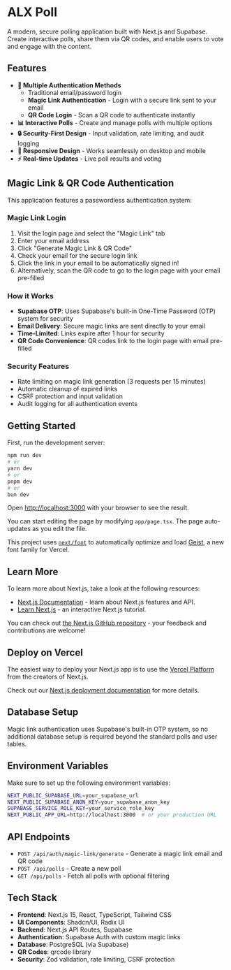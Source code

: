# ALX Poll

A modern, secure polling application built with Next.js and Supabase. Create interactive polls, share them via QR codes, and enable users to vote and engage with the content.

## Features

- **🔐 Multiple Authentication Methods**
  - Traditional email/password login
  - **Magic Link Authentication** - Login with a secure link sent to your email
  - **QR Code Login** - Scan a QR code to authenticate instantly
- **📊 Interactive Polls** - Create and manage polls with multiple options
- **🔒 Security-First Design** - Input validation, rate limiting, and audit logging
- **📱 Responsive Design** - Works seamlessly on desktop and mobile
- **⚡ Real-time Updates** - Live poll results and voting

## Magic Link & QR Code Authentication

This application features a passwordless authentication system:

### Magic Link Login
1. Visit the login page and select the "Magic Link" tab
2. Enter your email address
3. Click "Generate Magic Link & QR Code"
4. Check your email for the secure login link
5. Click the link in your email to be automatically signed in!
6. Alternatively, scan the QR code to go to the login page with your email pre-filled

### How it Works
- **Supabase OTP**: Uses Supabase's built-in One-Time Password (OTP) system for security
- **Email Delivery**: Secure magic links are sent directly to your email
- **Time-Limited**: Links expire after 1 hour for security
- **QR Code Convenience**: QR codes link to the login page with email pre-filled

### Security Features
- Rate limiting on magic link generation (3 requests per 15 minutes)
- Automatic cleanup of expired links
- CSRF protection and input validation
- Audit logging for all authentication events

## Getting Started

First, run the development server:

```bash
npm run dev
# or
yarn dev
# or
pnpm dev
# or
bun dev
```

Open [http://localhost:3000](http://localhost:3000) with your browser to see the result.

You can start editing the page by modifying `app/page.tsx`. The page auto-updates as you edit the file.

This project uses [`next/font`](https://nextjs.org/docs/app/building-your-application/optimizing/fonts) to automatically optimize and load [Geist](https://vercel.com/font), a new font family for Vercel.

## Learn More

To learn more about Next.js, take a look at the following resources:

- [Next.js Documentation](https://nextjs.org/docs) - learn about Next.js features and API.
- [Learn Next.js](https://nextjs.org/learn) - an interactive Next.js tutorial.

You can check out [the Next.js GitHub repository](https://github.com/vercel/next.js) - your feedback and contributions are welcome!

## Deploy on Vercel

The easiest way to deploy your Next.js app is to use the [Vercel Platform](https://vercel.com/new?utm_medium=default-template&filter=next.js&utm_source=create-next-app&utm_campaign=create-next-app-readme) from the creators of Next.js.

Check out our [Next.js deployment documentation](https://nextjs.org/docs/app/building-your-application/deploying) for more details.

## Database Setup

Magic link authentication uses Supabase's built-in OTP system, so no additional database setup is required beyond the standard polls and user tables.

## Environment Variables

Make sure to set up the following environment variables:

```bash
NEXT_PUBLIC_SUPABASE_URL=your_supabase_url
NEXT_PUBLIC_SUPABASE_ANON_KEY=your_supabase_anon_key
SUPABASE_SERVICE_ROLE_KEY=your_service_role_key
NEXT_PUBLIC_APP_URL=http://localhost:3000  # or your production URL
```

## API Endpoints

- `POST /api/auth/magic-link/generate` - Generate a magic link email and QR code
- `POST /api/polls` - Create a new poll
- `GET /api/polls` - Fetch all polls with optional filtering

## Tech Stack

- **Frontend**: Next.js 15, React, TypeScript, Tailwind CSS
- **UI Components**: Shadcn/UI, Radix UI
- **Backend**: Next.js API Routes, Supabase
- **Authentication**: Supabase Auth with custom magic links
- **Database**: PostgreSQL (via Supabase)
- **QR Codes**: qrcode library
- **Security**: Zod validation, rate limiting, CSRF protection
